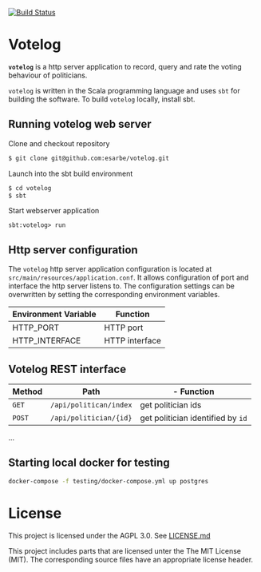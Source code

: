 [![Build Status](https://travis-ci.org/esarbe/votelog.svg?branch=master)](https://travis-ci.org/esarbe/votelog)

# Votelog


**`votelog`** is a http server application to record, query and rate the voting behaviour of politicians. 

`votelog` is written in the Scala programming language and uses `sbt` for building the software. To 
build `votelog` locally, install sbt.

## Running votelog web server

Clone and checkout repository

```bash
$ git clone git@github.com:esarbe/votelog.git
```
Launch into the sbt build environment

```bash
$ cd votelog
$ sbt
```

Start webserver application
```sbtshell
sbt:votelog> run
```
## Http server configuration
The `votelog` http server application configuration is located at `src/main/resources/application.conf`. It
allows configuration of port and interface the http server listens to. The configuration settings can be
overwritten by setting the corresponding environment variables.

| Environment Variable |  Function|
|   --                 |   -- |
| HTTP_PORT | HTTP port |
| HTTP_INTERFACE | HTTP interface |

## Votelog REST interface
| Method | Path |- Function |
|  --    | --   | -- |
|`GET` | `/api/politican/index` | get politician ids |
| `POST` | `/api/politician/{id}` | get politician identified by `id`
...

## Starting local docker for testing
```bash
docker-compose -f testing/docker-compose.yml up postgres
```

# License
This project is licensed under the AGPL 3.0. See [LICENSE.md](LICENSE.md)

This project includes parts that are licensed unter the The MIT License (MIT). 
The corresponding source files have an appropriate license header.
